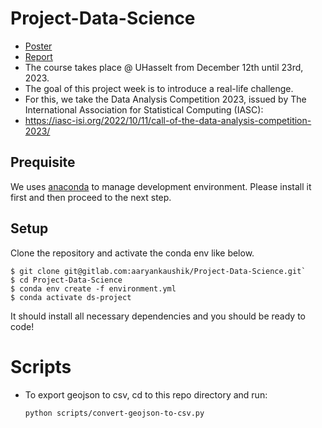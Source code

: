 # Project-Data-Science
- [Poster](https://github.com/aaryankaushik/Project-Data-Science/blob/55e443949e1d49ae8280690952470d0ce7bc2cce/Poster.pdf)
- [Report](https://github.com/aaryankaushik/Project-Data-Science/blob/0967c940deb32ef7a6f05b28d7e568ed21e7f577/Report.pdf) 
- The course takes place @ UHasselt from December 12th until 23rd, 2023.
- The goal of this project week is to introduce a real-life challenge.
- For this, we take the Data Analysis Competition 2023,  issued by The International Association for Statistical Computing (IASC):
- https://iasc-isi.org/2022/10/11/call-of-the-data-analysis-competition-2023/

## Prequisite

We uses [anaconda](https://www.anaconda.com/products/distribution) to manage development environment. Please install it first and then proceed to the next step.

## Setup

Clone the repository and activate the conda env like below.

```
$ git clone git@gitlab.com:aaryankaushik/Project-Data-Science.git`
$ cd Project-Data-Science
$ conda env create -f environment.yml
$ conda activate ds-project
```

It should install all necessary dependencies and you should be ready to code!

# Scripts

- To export geojson to csv, cd to this repo directory and run:
    ```
    python scripts/convert-geojson-to-csv.py
    ```
